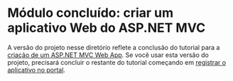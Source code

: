 # <a name="completed-module-create-an-aspnet-mvc-web-app"></a>Módulo concluído: criar um aplicativo Web do ASP.NET MVC

A versão do projeto nesse diretório reflete a conclusão do tutorial para a [criação de um ASP.NET MVC Web App](https://docs.microsoft.com/graph/tutorials/aspnet?tutorial-step=1). Se você usar esta versão do projeto, precisará concluir o restante do tutorial começando em [registrar o aplicativo no portal](https://docs.microsoft.com/graph/tutorials/aspnet?tutorial-step=2).
